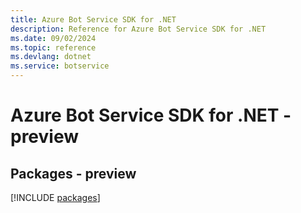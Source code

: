 ```yaml
---
title: Azure Bot Service SDK for .NET
description: Reference for Azure Bot Service SDK for .NET
ms.date: 09/02/2024
ms.topic: reference
ms.devlang: dotnet
ms.service: botservice
---
```

# Azure Bot Service SDK for .NET - preview
## Packages - preview
[!INCLUDE [packages](bot-service-index.md)]